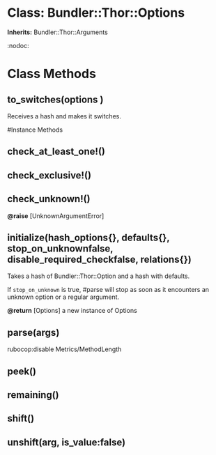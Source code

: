 # Class: Bundler::Thor::Options
**Inherits:** Bundler::Thor::Arguments
    

:nodoc:


# Class Methods
## to_switches(options ) [](#method-c-to_switches)
Receives a hash and makes it switches.

#Instance Methods
## check_at_least_one!() [](#method-i-check_at_least_one!)

## check_exclusive!() [](#method-i-check_exclusive!)

## check_unknown!() [](#method-i-check_unknown!)

**@raise** [UnknownArgumentError] 

## initialize(hash_options{}, defaults{}, stop_on_unknownfalse, disable_required_checkfalse, relations{}) [](#method-i-initialize)
Takes a hash of Bundler::Thor::Option and a hash with defaults.

If `stop_on_unknown` is true, #parse will stop as soon as it encounters an
unknown option or a regular argument.

**@return** [Options] a new instance of Options

## parse(args) [](#method-i-parse)
rubocop:disable Metrics/MethodLength

## peek() [](#method-i-peek)

## remaining() [](#method-i-remaining)

## shift() [](#method-i-shift)

## unshift(arg, is_value:false) [](#method-i-unshift)

